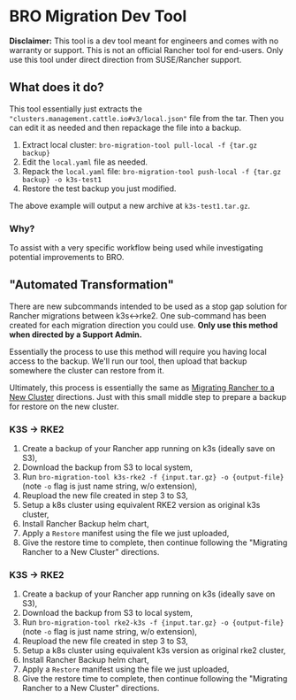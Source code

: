 # BRO Migration Dev Tool

**Disclaimer:** This tool is a dev tool meant for engineers and comes with no warranty or support.
This is not an official Rancher tool for end-users. Only use this tool under direct direction from SUSE/Rancher support.

## What does it do?
This tool essentially just extracts the `"clusters.management.cattle.io#v3/local.json"` file from the tar.
Then you can edit it as needed and then repackage the file into a backup.

1. Extract local cluster: `bro-migration-tool pull-local -f {tar.gz backup}`
2. Edit the `local.yaml` file as needed.
3. Repack the `local.yaml` file:
   `bro-migration-tool push-local -f {tar.gz backup} -o k3s-test1`
4. Restore the test backup you just modified.

The above example will output a new archive at `k3s-test1.tar.gz`.

### Why?
To assist with a very specific workflow being used while investigating potential improvements to BRO.

## "Automated Transformation"
There are new subcommands intended to be used as a stop gap solution for Rancher migrations between k3s<->rke2. 
One sub-command has been created for each migration direction you could use.
**Only use this method when directed by a Support Admin.**

Essentially the process to use this method will require you having local access to the backup.
We'll run our tool, then upload that backup somewhere the cluster can restore from it.  

Ultimately, this process is essentially the same as
[Migrating Rancher to a New Cluster](https://ranchermanager.docs.rancher.com/how-to-guides/new-user-guides/backup-restore-and-disaster-recovery/migrate-rancher-to-new-cluster) directions.
Just with this small middle step to prepare a backup for restore on the new cluster.

### K3S -> RKE2
1. Create a backup of your Rancher app running on k3s (ideally save on S3),
2. Download the backup from S3 to local system,
3. Run `bro-migration-tool k3s-rke2 -f {input.tar.gz} -o {output-file}` (note `-o` flag is just name string, w/o extension),
4. Reupload the new file created in step 3 to S3,
5. Setup a k8s cluster using equivalent RKE2 version as original k3s cluster,
6. Install Rancher Backup helm chart,
7. Apply a `Restore` manifest using the file we just uploaded,
8. Give the restore time to complete, then continue following the "Migrating Rancher to a New Cluster" directions.

### K3S -> RKE2
1. Create a backup of your Rancher app running on k3s (ideally save on S3),
2. Download the backup from S3 to local system,
3. Run `bro-migration-tool rke2-k3s -f {input.tar.gz} -o {output-file}` (note `-o` flag is just name string, w/o extension),
4. Reupload the new file created in step 3 to S3,
5. Setup a k8s cluster using equivalent k3s version as original rke2 cluster,
6. Install Rancher Backup helm chart,
7. Apply a `Restore` manifest using the file we just uploaded,
8. Give the restore time to complete, then continue following the "Migrating Rancher to a New Cluster" directions.